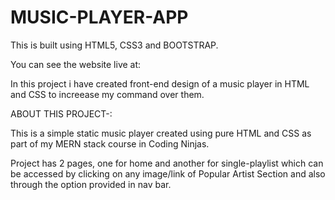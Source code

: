 # MUSIC-PLAYER-APP

This is built using HTML5, CSS3 and BOOTSTRAP.

You can see the website live at:

In this project i have created front-end design of a music player in HTML and CSS to increease my command over them.

ABOUT THIS PROJECT-:

This is a simple static music player created using pure HTML and CSS as part of my MERN stack course in Coding Ninjas.

Project has 2 pages, one for home and another for single-playlist which can be accessed by clicking on any image/link of Popular Artist Section and also through the option provided in nav bar.


